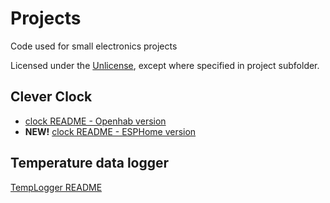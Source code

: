 # Projects
Code used for small electronics projects

Licensed under the [Unlicense](./LICENSE), except where specified in project subfolder.

## Clever Clock
- [clock README - Openhab version](./clock_openhab/README.md)
- **NEW!** [clock README - ESPHome version](./clock_esphome/README.md)


## Temperature data logger
[TempLogger README](./TempLogger/README.md)
